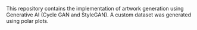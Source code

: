 This repository contains the implementation of artwork generation using Generative AI (Cycle GAN and StyleGAN).
A custom dataset was generated using polar plots.
 
